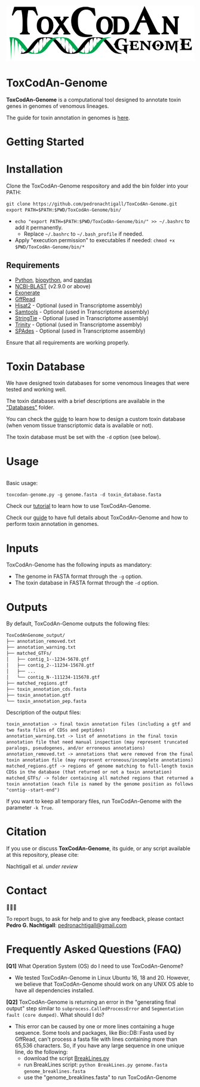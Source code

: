 ![ToxcodanGenome_logo](/ToxcodanGenome_logo.png)

# ToxCodAn-Genome
**ToxCodAn-Genome** is a computational tool designed to annotate toxin genes in genomes of venomous lineages.

The guide for toxin annotation in genomes is [here](https://github.com/pedronachtigall/ToxCodAn-Genome/tree/main/Guide).

# Getting Started

# Installation

Clone the ToxCodAn-Genome respository and add the bin folder into your PATH:
```
git clone https://github.com/pedronachtigall/ToxCodAn-Genome.git
export PATH=$PATH:$PWD/ToxCodAn-Genome/bin/
```
 - ```echo "export PATH=$PATH:$PWD/ToxCodAn-Genome/bin/" >> ~/.bashrc``` to add it permanently.
    - Replace ```~/.bashrc``` to ```~/.bash_profile``` if needed.
 - Apply "execution permission" to executables if needed: ```chmod +x $PWD/ToxCodAn-Genome/bin/*```

## Requirements
 - [Python](https://www.python.org/), [biopython](https://biopython.org/), and [pandas](https://pandas.pydata.org/)
 - [NCBI-BLAST](https://www.ncbi.nlm.nih.gov/books/NBK279671/) (v2.9.0 or above)
 - [Exonerate](https://www.ebi.ac.uk/about/vertebrate-genomics/software/exonerate)
 - [GffRead](https://github.com/gpertea/gffread)
 - [Hisat2](http://daehwankimlab.github.io/hisat2/) - Optional (used in Transcriptome assembly)
 - [Samtools](http://www.htslib.org/) - Optional (used in Transcriptome assembly)
 - [StringTie](https://ccb.jhu.edu/software/stringtie/) - Optional (used in Transcriptome assembly)
 - [Trinity](https://github.com/trinityrnaseq/trinityrnaseq/wiki) - Optional (used in Transcriptome assembly)
 - [SPAdes](https://github.com/ablab/spades) - Optional (used in Transcriptome assembly)

Ensure that all requirements are working properly.


# Toxin Database

We have designed toxin databases for some venomous lineages that were tested and working well.

The toxin databases with a brief descriptions are available in the ["Databases"](https://github.com/pedronachtigall/ToxCodAn-Genome/tree/main/Databases) folder.

You can check the [guide](https://github.com/pedronachtigall/ToxCodAn-Genome/tree/main/Guide) to learn how to design a custom toxin database (when venom tissue transcriptomic data is available or not).

The toxin database must be set with the ```-d``` option (see below).

# Usage
```
```
Basic usage:
```
toxcodan-genome.py -g genome.fasta -d toxin_database.fasta
```

Check our [tutorial](https://github.com/pedronachtigall/ToxCodAn-Genome/tree/main/Tutorial) to learn how to use ToxCodAn-Genome.

Check our [guide](https://github.com/pedronachtigall/ToxCodAn-Genome/tree/main/Guide) to have full details about ToxCodAn-Genome and how to perform toxin annotation in genomes.

# Inputs

ToxCodAn-Genome has the following inputs as mandatory:
 - The genome in FASTA format through the ```-g``` option.
 - The toxin database in FASTA format through the ```-d``` option.

# Outputs

By default, ToxCodAn-Genome outputs the following files:
```
ToxCodAnGenome_output/
├── annotation_removed.txt
├── annotation_warning.txt
├── matched_GTFs/
│   ├── contig_1--1234-5678.gtf
│   ├── contig_2--11234-15678.gtf
│   ├── ...
│   └── contig_N--111234-115678.gtf
├── matched_regions.gtf
├── toxin_annotation_cds.fasta
├── toxin_annotation.gtf
└── toxin_annotation_pep.fasta
```

Description of the output files:
```
toxin_annotation -> final toxin annotation files (including a gtf and two fasta files of CDSs and peptides)
annotation_warning.txt -> list of annotations in the final toxin annotation file that need manual inspection (may represent truncated paralogs, pseudogenes, and/or erroneous annotations)
annotation_removed.txt -> annotations that were removed from the final toxin annotation file (may represent erroneous/incomplete annotations)
matched_regions.gtf -> regions of genome matching to full-length toxin CDSs in the database (that returned or not a toxin annotation)
matched_GTFs/ -> folder containing all matched regions that returned a toxin annotation (each file is named by the genome position as follows "contig--start-end")
```

If you want to keep all temporary files, run ToxCodAn-Genome with the parameter ```-k True```.

# Citation

If you use or discuss **ToxCodAn-Genome**, its guide, or any script available at this repository, please cite:

Nachtigall et al. *under review*

# Contact
:bug::sos::speech_balloon:

To report bugs, to ask for help and to give any feedback, please contact **Pedro G. Nachtigall**: pedronachtigall@gmail.com

# Frequently Asked Questions (FAQ)

**[Q1]** What Operation System (OS) do I need to use ToxCodAn-Genome?
  - We tested ToxCodAn-Genome in Linux Ubuntu 16, 18 and 20. However, we believe that ToxCodAn-Genome should work on any UNIX OS able to have all dependencies installed.

**[Q2]** ToxCodAn-Genome is returning an error in the "generating final output" step similar to ```subprocess.CalledProcessError``` and ```Segmentation fault (core dumped)```. What should I do?
 - This error can be caused by one or more lines containing a huge sequence. Some tools and packages, like Bio::DB::Fasta used by GffRead, can't process a fasta file with lines containing more than 65,536 characters. So, if you have any large sequence in one unique line, do the following:
    - download the script [BreakLines.py](https://github.com/pedronachtigall/CodAn/blob/master/scripts/BreakLines.py)
    - run BreakLines script: ```python BreakLines.py genome.fasta genome_breaklines.fasta```
    - use the "genome_breaklines.fasta" to run ToxCodAn-Genome
